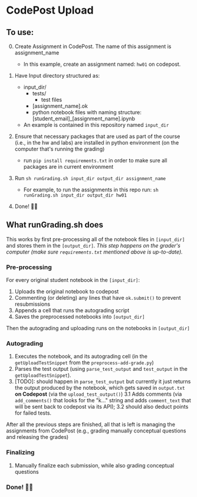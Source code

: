 # CodePost Upload

## To use:
0. Create Assignment in CodePost. The name of this assignment is assignment_name
    - In this example, create an assignment named: `hw01` on codepost.

1. Have Input directory structured as:
    - input_dir/
        - tests/
            - test files
        - \[assignment_name\].ok
        - python notebook files with naming structure: \[student_email\]_\[assignment_name\].ipynb
    - An example is contained in this repository named `input_dir`

2. Ensure that necessary packages that are used as part of the course (i.e., in the hw and labs) are installed in python environment (on the computer that's running the grading)
    - run `pip install requirements.txt` in order to make sure all packages are in current environment

3. Run `sh runGrading.sh input_dir output_dir assignment_name `
    - For example, to run the assignments in this repo run: `sh runGrading.sh input_dir output_dir hw01`

4. Done! 🎊🎉 

## What runGrading.sh does

This works by first pre-processing all of the notebook files in `[input_dir]` and stores them in the `[output_dir]`.
_This step happens on the grader's computer (make sure `requirements.txt` mentioned above is up-to-date)._

### Pre-processing

For every original student notebook in the `[input_dir]`:
1. Uploads the original notebook to codepost
2. Commenting (or deleting) any lines that have `ok.submit()` to prevent resubmissions
3. Appends a cell that runs the autograding script
4. Saves the preprocessed notebooks into `[output_dir]`

Then the autograding and uploading runs on the notebooks in `[output_dir]`

### Autograding

1. Executes the notebook, and its autograding cell (in the `getUploadTestSnippet` from the `preprocess-add-grade.py`)
2. Parses the test output (using `parse_test_output` and `test_output` in the `getUploadTestSnippet`).
3. [TODO]: should happen in `parse_test_output` but currently it just returns the output produced by the notebook, which gets saved in `output.txt` **on Codepost** (via the `upload_test_output()`)
    3.1 Adds comments (via `add_comments()` that looks for the "k..." string and adds `comment_text` that will be sent back to codepost via its API); 
    3.2 should also deduct points for failed tests.

After all the previous steps are finished, all that is left is managing the assignments from CodePost (e.g., grading manually conceptual questions and releasing the grades)

### Finalizing

1. Manually finalize each submission, while also grading conceptual questions

### Done! 🎊🎉 
